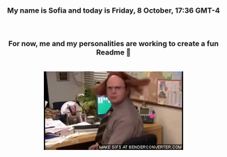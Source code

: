 


<div align="center">
<h3 >My name is Sofia and today is Friday, 8 October, 17:36 GMT-4</h3><br>
<h3 >For now, me and my personalities are working to create a fun Readme 👋
</h3><br>
<img src='img/dwight.gif' alt='working...'/>
</div>
